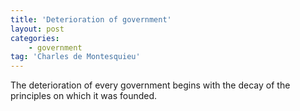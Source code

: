 ```yaml
---
title: 'Deterioration of government'
layout: post
categories:
    - government
tag: 'Charles de Montesquieu'
---
```


The deterioration of every government begins with the decay of the principles on which it was founded.